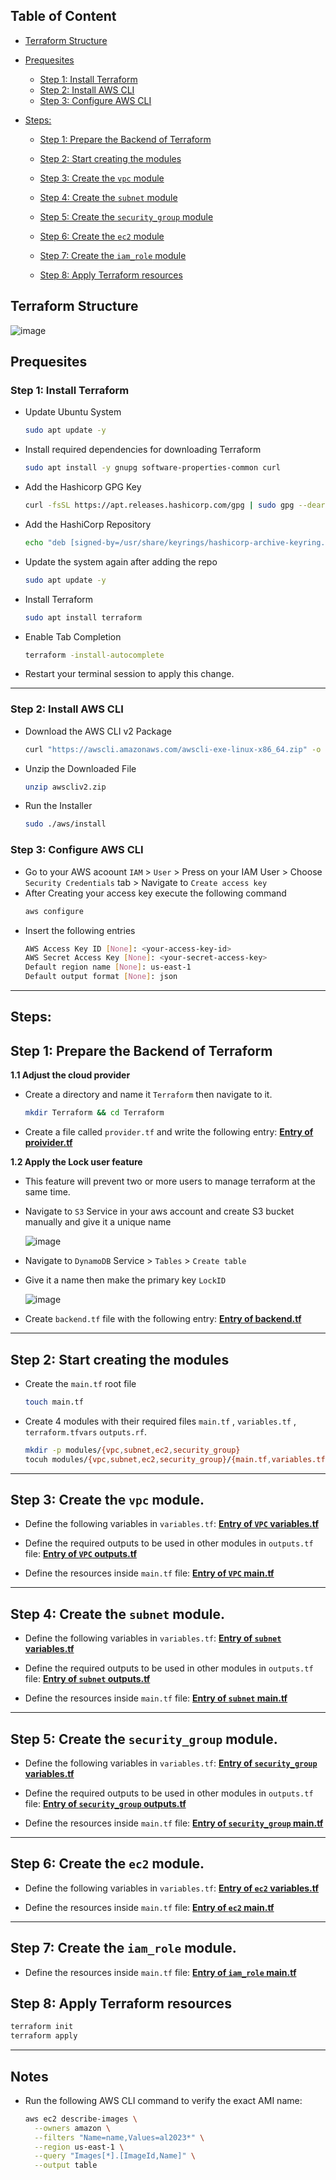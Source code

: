## Table of Content
- [Terraform Structure](#terraform-structure)

- [Prequesites](#prequesites)
  
  - [Step 1: Install Terraform](#step-1-install-terraform)
  - [Step 2: Install AWS CLI](#step-2-install-aws-cli)
  - [Step 3: Configure AWS CLI](#step-3-configure-aws-cli)

- [Steps:](#steps-)

  - [Step 1: Prepare the Backend of Terraform](#step-1-prepare-the-backend-of-terraform)
  
  - [Step 2: Start creating the modules](#step-2-start-creating-the-modules)
  
  - [Step 3: Create the `vpc` module](#step-3-create-the-vpc-module)
  
  - [Step 4: Create the `subnet` module](#step-4-create-the-subnet-module)
  
  - [Step 5: Create the `security_group` module](#step-5-create-the-security_group-module)
  
  - [Step 6: Create the `ec2` module](#step-6-create-the-ec2-module)
  
  - [Step 7: Create the `iam_role` module](#step-7-create-the-iam_role-module)
  
  - [Step 8: Apply Terraform resources](#step-8-apply-terraform-resources)

## Terraform Structure

![image](https://github.com/user-attachments/assets/564f9cd6-6937-4a72-b8fb-16490ab1b81e)

## Prequesites 
### Step 1: Install Terraform 

- Update Ubuntu System
  ```bash
  sudo apt update -y
  ```
- Install required dependencies for downloading Terraform
  ```bash
  sudo apt install -y gnupg software-properties-common curl
  ```
- Add the Hashicorp GPG Key
  ```bash
  curl -fsSL https://apt.releases.hashicorp.com/gpg | sudo gpg --dearmor -o /usr/share/keyrings/hashicorp-archive-keyring.gpg
  ```
- Add the HashiCorp Repository
  ```bash
  echo "deb [signed-by=/usr/share/keyrings/hashicorp-archive-keyring.gpg] https://apt.releases.hashicorp.com $(lsb_release -cs) main" | sudo tee /etc/apt/sources.list.d/hashicorp.list
  ```
- Update the system again after adding the repo
  ```bash
  sudo apt update -y 
  ```
- Install Terraform 
  ```bash
  sudo apt install terraform
  ```
- Enable Tab Completion
  ```bash
  terraform -install-autocomplete
  ```
- Restart your terminal session to apply this change.
---

### Step 2: Install AWS CLI
- Download the AWS CLI v2 Package
  ```bash
  curl "https://awscli.amazonaws.com/awscli-exe-linux-x86_64.zip" -o "awscliv2.zip"
  ```
- Unzip the Downloaded File
  ```bash
  unzip awscliv2.zip
  ```
- Run the Installer
  ```bash
  sudo ./aws/install
  ```
### Step 3: Configure AWS CLI
- Go to your AWS acoount `IAM` > `User` > Press on your IAM User > Choose `Security Credentials` tab > Navigate to `Create access key`
- After Creating your access key execute the following command
  ```bash
  aws configure
  ```
- Insert the following entries
  ```bash
  AWS Access Key ID [None]: <your-access-key-id>
  AWS Secret Access Key [None]: <your-secret-access-key>
  Default region name [None]: us-east-1
  Default output format [None]: json
  ```
---

## Steps:

## Step 1: Prepare the Backend of Terraform

**1.1 Adjust the cloud provider**
- Create a directory and name it `Terraform` then navigate to it.
  ```bash
  mkdir Terraform && cd Terraform
  ```
- Create a file called `provider.tf` and write the following entry: **[Entry of proivider.tf](./provider.tf)**

**1.2 Apply the Lock user feature**
- This feature will prevent two or more users to manage terraform at the same time.

- Navigate to `S3` Service in your aws account and create S3 bucket manually and give it a unique name

  ![image](https://github.com/user-attachments/assets/84907056-65ac-492b-a604-d5fbedc382cd)

- Navigate to `DynamoDB` Service > `Tables` > `Create table`
- Give it a name then make the primary key `LockID`

  ![image](https://github.com/user-attachments/assets/816089cf-266e-4d58-8a28-ab6844265128)

- Create `backend.tf` file with the following entry: **[Entry of backend.tf](./backend.tf)**

---
## Step 2: Start creating the modules
- Create the `main.tf` root file
  ```bash
  touch main.tf
  ```
- Create 4 modules with their required files `main.tf` , `variables.tf` , `terraform.tfvars` `outputs.rf`.
  ```bash
  mkdir -p modules/{vpc,subnet,ec2,security_group}
  tocuh modules/{vpc,subnet,ec2,security_group}/{main.tf,variables.tf,terraform.tfvars,outputs.tf}
  ```
---
## Step 3: Create the `vpc` module.
- Define the following variables in `variables.tf`: **[Entry of `VPC` variables.tf](./modules/vpc/variables.tf)**

- Define the required outputs to be used in other modules in `outputs.tf` file: **[Entry of `VPC` outputs.tf](./modules/vpc/outputs.tf)**

- Define the resources inside `main.tf` file: **[Entry of `VPC` main.tf](./modules/vpc/main.tf)**

---
## Step 4: Create the `subnet` module.

- Define the following variables in `variables.tf`: **[Entry of `subnet` variables.tf](./modules/subnet/variables.tf)**

- Define the required outputs to be used in other modules in `outputs.tf` file: **[Entry of `subnet` outputs.tf](./modules/subnet/outputs.tf)**
  
- Define the resources inside `main.tf` file: **[Entry of `subnet` main.tf](./modules/subnet/main.tf)**
---
## Step 5: Create the `security_group` module.

- Define the following variables in `variables.tf`: **[Entry of `security_group` variables.tf](./modules/security_group/variables.tf)**

- Define the required outputs to be used in other modules in `outputs.tf` file: **[Entry of `security_group` outputs.tf](./modules/security_group/outputs.tf)**
 
- Define the resources inside `main.tf` file: **[Entry of `security_group` main.tf](./modules/security_group/main.tf)**
---
## Step 6: Create the `ec2` module.

- Define the following variables in `variables.tf`: **[Entry of `ec2` variables.tf](./modules/ec2/variables.tf)**

- Define the resources inside `main.tf` file: **[Entry of `ec2` main.tf](./modules/ec2/main.tf)**
---
## Step 7: Create the `iam_role` module.

- Define the resources inside `main.tf` file: **[Entry of `iam_role` main.tf](./modules/iam_role/main.tf)**

## Step 8: Apply Terraform resources

```bash
terraform init
terraform apply
```
---
## Notes
- Run the following AWS CLI command to verify the exact AMI name:
  ```bash
  aws ec2 describe-images \
    --owners amazon \
    --filters "Name=name,Values=al2023*" \
    --region us-east-1 \
    --query "Images[*].[ImageId,Name]" \
    --output table
  ```





  
